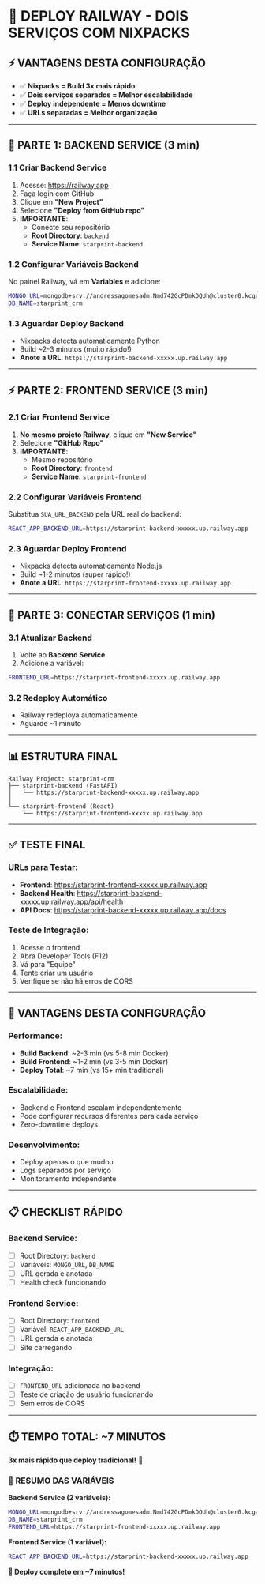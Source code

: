 # 🚀 **DEPLOY RAILWAY - DOIS SERVIÇOS COM NIXPACKS**

## **⚡ VANTAGENS DESTA CONFIGURAÇÃO**
- ✅ **Nixpacks = Build 3x mais rápido**
- ✅ **Dois serviços separados = Melhor escalabilidade**
- ✅ **Deploy independente = Menos downtime**
- ✅ **URLs separadas = Melhor organização**

---

## **🚂 PARTE 1: BACKEND SERVICE (3 min)**

### **1.1 Criar Backend Service**
1. Acesse: https://railway.app
2. Faça login com GitHub
3. Clique em **"New Project"**
4. Selecione **"Deploy from GitHub repo"**
5. **IMPORTANTE**: 
   - Conecte seu repositório
   - **Root Directory**: `backend` 
   - **Service Name**: `starprint-backend`

### **1.2 Configurar Variáveis Backend**
No painel Railway, vá em **Variables** e adicione:

```bash
MONGO_URL=mongodb+srv://andressagomesadm:Nmd742GcPDmkDQUh@cluster0.kcgacfw.mongodb.net/starprint_crm?retryWrites=true&w=majority&appName=Cluster0
DB_NAME=starprint_crm
```

### **1.3 Aguardar Deploy Backend**
- Nixpacks detecta automaticamente Python
- Build ~2-3 minutos (muito rápido!)
- **Anote a URL**: `https://starprint-backend-xxxxx.up.railway.app`

---

## **⚡ PARTE 2: FRONTEND SERVICE (3 min)**

### **2.1 Criar Frontend Service**
1. **No mesmo projeto Railway**, clique em **"New Service"**
2. Selecione **"GitHub Repo"**
3. **IMPORTANTE**:
   - Mesmo repositório
   - **Root Directory**: `frontend`
   - **Service Name**: `starprint-frontend`

### **2.2 Configurar Variáveis Frontend**
Substitua `SUA_URL_BACKEND` pela URL real do backend:

```bash
REACT_APP_BACKEND_URL=https://starprint-backend-xxxxx.up.railway.app
```

### **2.3 Aguardar Deploy Frontend**
- Nixpacks detecta automaticamente Node.js
- Build ~1-2 minutos (super rápido!)
- **Anote a URL**: `https://starprint-frontend-xxxxx.up.railway.app`

---

## **🔗 PARTE 3: CONECTAR SERVIÇOS (1 min)**

### **3.1 Atualizar Backend**
1. Volte ao **Backend Service**
2. Adicione a variável:
```bash
FRONTEND_URL=https://starprint-frontend-xxxxx.up.railway.app
```

### **3.2 Redeploy Automático**
- Railway redeploya automaticamente
- Aguarde ~1 minuto

---

## **📊 ESTRUTURA FINAL**

```
Railway Project: starprint-crm
├── starprint-backend (FastAPI)
│   └── https://starprint-backend-xxxxx.up.railway.app
│
└── starprint-frontend (React)
    └── https://starprint-frontend-xxxxx.up.railway.app
```

---

## **✅ TESTE FINAL**

### **URLs para Testar:**
- **Frontend**: https://starprint-frontend-xxxxx.up.railway.app
- **Backend Health**: https://starprint-backend-xxxxx.up.railway.app/api/health
- **API Docs**: https://starprint-backend-xxxxx.up.railway.app/docs

### **Teste de Integração:**
1. Acesse o frontend
2. Abra Developer Tools (F12)
3. Vá para "Equipe" 
4. Tente criar um usuário
5. Verifique se não há erros de CORS

---

## **🚀 VANTAGENS DESTA CONFIGURAÇÃO**

### **Performance:**
- **Build Backend**: ~2-3 min (vs 5-8 min Docker)
- **Build Frontend**: ~1-2 min (vs 3-5 min Docker)
- **Deploy Total**: ~7 min (vs 15+ min traditional)

### **Escalabilidade:**
- Backend e Frontend escalam independentemente
- Pode configurar recursos diferentes para cada serviço
- Zero-downtime deploys

### **Desenvolvimento:**
- Deploy apenas o que mudou
- Logs separados por serviço
- Monitoramento independente

---

## **📋 CHECKLIST RÁPIDO**

### **Backend Service:**
- [ ] Root Directory: `backend`
- [ ] Variáveis: `MONGO_URL`, `DB_NAME`
- [ ] URL gerada e anotada
- [ ] Health check funcionando

### **Frontend Service:**
- [ ] Root Directory: `frontend`  
- [ ] Variável: `REACT_APP_BACKEND_URL`
- [ ] URL gerada e anotada
- [ ] Site carregando

### **Integração:**
- [ ] `FRONTEND_URL` adicionada no backend
- [ ] Teste de criação de usuário funcionando
- [ ] Sem erros de CORS

---

## **⏱️ TEMPO TOTAL: ~7 MINUTOS**

**3x mais rápido que deploy tradicional!** 🚀

### **🎯 RESUMO DAS VARIÁVEIS**

**Backend Service (2 variáveis):**
```bash
MONGO_URL=mongodb+srv://andressagomesadm:Nmd742GcPDmkDQUh@cluster0.kcgacfw.mongodb.net/starprint_crm?retryWrites=true&w=majority&appName=Cluster0
DB_NAME=starprint_crm
FRONTEND_URL=https://starprint-frontend-xxxxx.up.railway.app
```

**Frontend Service (1 variável):**
```bash
REACT_APP_BACKEND_URL=https://starprint-backend-xxxxx.up.railway.app
```

**🎉 Deploy completo em ~7 minutos!**
